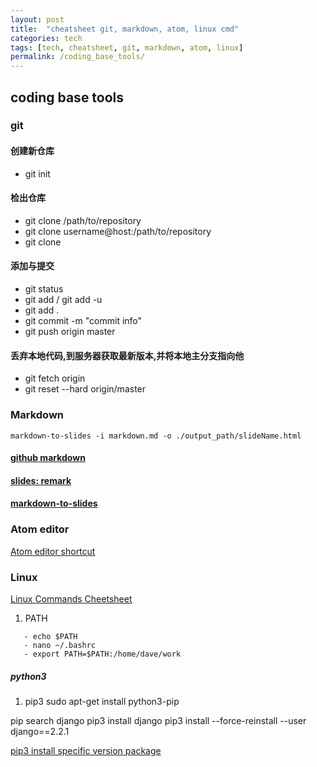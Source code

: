 ```yaml
---
layout: post
title:  "cheatsheet git, markdown, atom, linux cmd"
categories: tech
tags: [tech, cheatsheet, git, markdown, atom, linux]
permalink: /coding_base_tools/
---
```


## coding base tools
### git
#### 创建新仓库
- git init

#### 检出仓库
- git clone /path/to/repository
- git clone username@host:/path/to/repository
- git clone

#### 添加与提交
- git status
- git add <filename> / git add -u
- git add .
- git commit -m "commit info"
- git push origin master

#### 丢弃本地代码,到服务器获取最新版本,并将本地主分支指向他
- git fetch origin
- git reset --hard origin/master

### Markdown
```
markdown-to-slides -i markdown.md -o ./output_path/slideName.html
```
#### [github markdown](https://guides.github.com/features/mastering-markdown/)
#### [slides: remark](https://github.com/gnab/remark)
#### [markdown-to-slides](https://github.com/partageit/markdown-to-slides)

### Atom editor
[Atom editor shortcut](http://d2wy8f7a9ursnm.cloudfront.net/atom-editor-cheat-sheet.pdf)

### Linux
[Linux Commands Cheetsheet](https://images.linoxide.com/linux-cheat-sheet.pdf)

1. PATH
```
   - echo $PATH
   - nano ~/.bashrc
   - export PATH=$PATH:/home/dave/work
```

##### python3
1. pip3
sudo apt-get install python3-pip

pip search django
pip3 install django
pip3 install --force-reinstall --user django==2.2.1

[pip3 install specific version package](https://www.poftut.com/how-to-install-specific-version-of-python-package-with-pip/)
